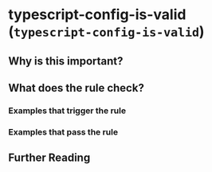 # typescript-config-is-valid (`typescript-config-is-valid`)

## Why is this important?

## What does the rule check?

### Examples that **trigger** the rule

### Examples that **pass** the rule

## Further Reading
